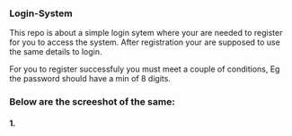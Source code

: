 ### Login-System
This repo is about a simple login sytem where your are needed to register for you to access the system. After registration your are supposed to use the same details to login.

For you to register successfuly you must meet a couple of conditions, Eg the password should have a min of 8 digits.

### Below are the screeshot of the same:
#### 1.
